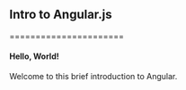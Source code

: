 ## Intro to Angular.js
======================

#### Hello, World!

Welcome to this brief introduction to Angular.


